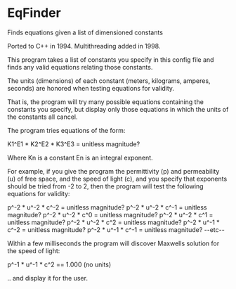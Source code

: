# EqFinder
Finds equations given a list of dimensioned constants

Ported to C++ in 1994.
Multithreading added in 1998.

This program takes a list of constants you specify in this config file
and finds any valid equations relating those constants.

The units (dimensions) of each constant (meters, kilograms, amperes,
seconds) are honored when testing equations for validity.

That is, the program will try many possible equations containing the
constants you specify, but display only those equations in
which the units of the constants all cancel.

The program tries equations of the form:

K1^E1  *  K2^E2  *  K3^E3 = unitless magnitude?

Where
Kn    is a constant
En    is an integral exponent.

For example, if you give the program the permittivity (p) and
permeability (u) of free space, and the speed of light (c), and
you specify that exponents should be tried from -2 to 2,
then the program will test the following equations for validity:

p^-2  *  u^-2  *  c^-2    =   unitless magnitude?
p^-2  *  u^-2  *  c^-1    =   unitless magnitude?
p^-2  *  u^-2  *  c^0     =   unitless magnitude?
p^-2  *  u^-2  *  c^1     =   unitless magnitude?
p^-2  *  u^-2  *  c^2     =   unitless magnitude?
p^-2  *  u^-1  *  c^-2    =   unitless magnitude?
p^-2  *  u^-1  *  c^-1    =   unitless magnitude?
 --etc--

Within a few milliseconds the program will discover Maxwells solution for the
speed of light:

p^-1  *  u^-1  *  c^2    ==   1.000 (no units)

.. and display it for the user.

